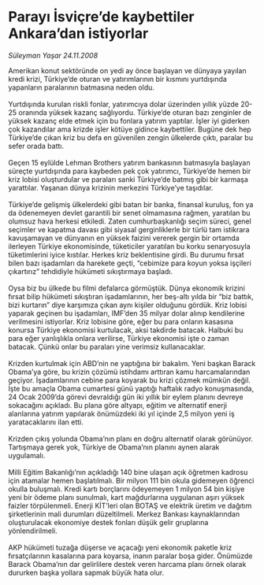 # Parayı İsviçre’de kaybettiler Ankara’dan istiyorlar

*Süleyman Yaşar 24.11.2008*

<div class="taraf_structure_2col_1zq">
<div class="margen_n">



 <p>Amerikan konut sektöründe on yedi ay önce başlayan ve dünyaya yayılan kredi krizi, Türkiye’de oturan ve yatırımlarının bir kısmını yurtdışında yapanların paralarının batmasına neden oldu. <br/><br/>Yurtdışında kurulan riskli fonlar, yatırımcıya dolar üzerinden yıllık yüzde 20-25 oranında yüksek kazanç sağlıyordu. Türkiye’de oturan bazı zenginler de yüksek kazanç elde etmek için bu fonlara yatırım yaptılar. İşler iyi giderken çok kazandılar ama krizde işler kötüye gidince kaybettiler. Bugüne dek hep Türkiye’de çıkan kriz bu defa en güvenilen zengin ülkelerde çıktı, paralar bu sefer orada battı. <br/><br/>Geçen 15 eylülde Lehman Brothers yatırım bankasının batmasıyla başlayan süreçte yurtdışında para kaybeden pek çok yatırımcı, Türkiye’de hemen bir kriz lobisi oluşturdular ve paraları sanki Türkiye’de batmış gibi bir karmaşa yarattılar. Yaşanan dünya krizinin merkezini Türkiye’ye taşıdılar. <br/><br/>Türkiye’de gelişmiş ülkelerdeki gibi batan bir banka, finansal kuruluş, fon ya da ödenemeyen devlet garantili bir senet olmamasına rağmen, yaratılan bu olumsuz hava herkesi etkiledi. Zaten cumhurbaşkanlığı seçim süreci, genel seçimler ve kapatma davası gibi siyasal gerginliklerle bir türlü tam istikrara kavuşamayan ve dünyanın en yüksek faizini vererek gergin bir ortamda ilerleyen Türkiye ekonomisinde, tüketiciler yaratılan bu korku senaryosuyla tüketimlerini iyice kıstılar. Herkes kriz beklentisine girdi. Bu durumu fırsat bilen bazı işadamları da harekete geçti, “cebimize para koyun yoksa işçileri çıkartırız” tehdidiyle hükümeti sıkıştırmaya başladı. <br/><br/>Oysa biz bu ülkede bu filmi defalarca görmüştük. Dünya ekonomik krizini fırsat bilip hükümeti sıkıştıran işadamlarının, her beş-altı yılda bir “biz battık, bizi kurtarın” diye karşımıza çıkan aynı kişiler olduğunu gördük. Kriz lobisi yaparak geçinen bu işadamları, IMF’den 35 milyar dolar alınıp kendilerine verilmesini istiyorlar. Kriz lobisine göre, eğer bu para onların kasasına konursa Türkiye ekonomisi kurtulacak, aksi takdirde batacak. Halbuki bu para eğer yanlışlıkla onlara verilirse, Türkiye ekonomisi işte o zaman batacak. Çünkü onlar bu paraları yine verimsiz kullanacaklar. <br/><br/>Krizden kurtulmak için ABD’nin ne yaptığına bir bakalım. Yeni başkan Barack Obama’ya göre, bu krizin çözümü istihdamı arttıran kamu harcamalarından geçiyor. İşadamlarının cebine para koyarak bu krizi çözmek mümkün değil. İşte bu amaçla Obama cumartesi günü yaptığı haftalık radyo konuşmasında, 24 Ocak 2009’da görevi devraldığı gün iki yıllık bir eylem planını devreye sokacağını açıkladı. Bu plana göre altyapı, eğitim ve alternatif enerji alanlarına yatırım yapılarak önümüzdeki iki yıl içinde 2,5 milyon yeni iş yaratacaklarını ilan etti. <br/><br/>Krizden çıkış yolunda Obama’nın planı en doğru alternatif olarak görünüyor. Tartışmaya gerek yok, Türkiye de Obama’nın planını aynen alarak uygulamalı. <br/><br/>Milli Eğitim Bakanlığı’nın açıkladığı 140 bine ulaşan açık öğretmen kadrosu için atamalar hemen başlatılmalı. Bir milyon 111 bin okula gidemeyen öğrenci okulla buluşmalı. Kredi kartı borçlarını ödeyemeyen 1 milyon 54 bin kişiye yeni bir ödeme planı sunulmalı, kart mağdurlarına uygulanan aşırı yüksek faizler törpülenmeli. Enerji KİT’leri olan BOTAŞ ve elektrik üretim ve dağıtım şirketlerinin mali durumları düzeltilmeli. Merkez Bankası kaynaklarından oluşturulacak ekonomiye destek fonları düşük gelir gruplarına yönlendirilmeli. <br/><br/>AKP hükümeti tuzağa düşerse ve açacağı yeni ekonomik paketle kriz fırsatçılarının kasalarına para koyarsa, inanın paralar boşa gider. Önümüzde Barack Obama’nın dar gelirlilere destek veren harcama planı örnek olarak dururken başka yollara sapmak büyük hata olur.</p>

<br/>


<div id="taraf_not">
</div>

</div>


</div>
